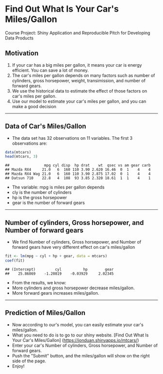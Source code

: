 
Find Out What Is Your Car's Miles/Gallon
======

Course Project: Shiny Application and Reproducible Pitch for Developing Data Products



## Motivation

1. If your car has a big miles per gallon, it means your car is energy efficient. You can save a lot of money.
2. The car's miles per gallon depends on many factors such as number of cylinders, gross horsepower, weight, transimission, and number of forward gears.
3. We use the historical data to estimate the effect of those factors on car's miles per gallon.
4. Use our model to estimate your car's miles per gallon, and you can make a good decision

--- 

## Data of Car's Miles/Gallon

- The data set has 32 observations on 11 variables. The first 3 observations are:

```r
data(mtcars)
head(mtcars, 3)
```

```
##                mpg cyl disp  hp drat    wt  qsec vs am gear carb
## Mazda RX4     21.0   6  160 110 3.90 2.620 16.46  0  1    4    4
## Mazda RX4 Wag 21.0   6  160 110 3.90 2.875 17.02  0  1    4    4
## Datsun 710    22.8   4  108  93 3.85 2.320 18.61  1  1    4    1
```

- The variable: mpg is miles per gallon depends
 - cly is the number of cylinders
 - hp is the gross horsepower
 - gear is the number of forward gears

---
## Number of cylinders, Gross horsepower, and Number of forward gears
- We find Number of cylinders, Gross horsepower, and Number of forward gears have very different effect on car's miles/gallon

```r
fit <- lm(mpg ~ cyl + hp + gear, data = mtcars)
coef(fit)
```

```
## (Intercept)         cyl          hp        gear 
##    25.86869    -1.20819    -0.03929     2.02345
```

- From the results, we know:  
 - More cylinders and gross horsepower decrease miles/gallon.
 - More forward gears increases miles/gallon.  


---
## Prediction of Miles/Gallon
- Now according to our's model, you can easily estimate your car's miles/gallon.
- What you need to do is to go to our shiny website. [Find Out What Is Your Car's Miles/Gallon] (https://jonduan.shinyapps.io/mtcars/)
- Enter your car's Number of cylinders, Gross horsepower, and Number of forward gears.
- Push the "Submit" button, and the miles/gallon will show on the right side of the page.
- Enjoy!

